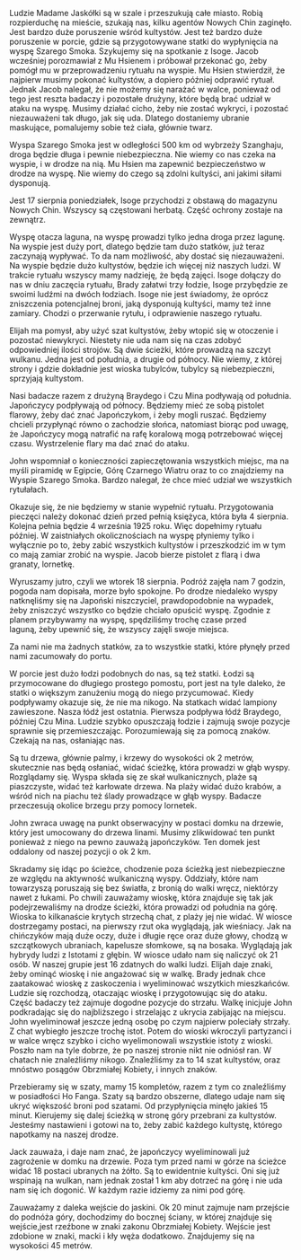 Ludzie Madame Jaskółki są w szale i przeszukują całe miasto. Robią rozpierduchę na mieście, szukają nas, kilku agentów Nowych Chin zaginęło. Jest bardzo duże poruszenie wśród kultystów. Jest też bardzo duże poruszenie w porcie, gdzie są przygotowywane statki do wypłynięcia na wyspę Szarego Smoka.
Szykujemy się na spotkanie z Isoge.
Jacob wcześniej porozmawiał z Mu Hsienem i próbował przekonać go, żeby pomógł mu w przeprowadzeniu rytuału na wyspie. Mu Hsien stwierdził, że najpierw musimy pokonać kultystów, a dopiero później odprawić rytuał. Jednak Jacob nalegał, że nie możemy się narażać w walce, ponieważ od tego jest reszta badaczy i pozostałe drużyny, które będą brać udział w ataku na wyspę. Musimy działać cicho, żeby nie zostać wykryci, i pozostać niezauważeni tak długo, jak się uda. Dlatego dostaniemy ubranie maskujące, pomalujemy sobie też ciała, głównie twarz.

Wyspa Szarego Smoka jest w odległości 500 km od wybrzeży Szanghaju, droga będzie długa i pewnie niebezpieczna. Nie wiemy co nas czeka na wyspie, i w drodze na nią. Mu Hsien ma zapewnić bezpieczeństwo w drodze na wyspę. Nie wiemy do czego są zdolni kultyści, ani jakimi siłami dysponują.

Jest 17 sierpnia poniedziałek, Isoge przychodzi z obstawą do magazynu Nowych Chin. Wszyscy są częstowani herbatą.
Część ochrony zostaje na zewnątrz.

Wyspę otacza laguna, na wyspę prowadzi tylko jedna droga przez lagunę. Na wyspie jest duży port, dlatego będzie tam dużo statków, już teraz zaczynają wypływać. To da nam możliwość, aby dostać się niezauważeni. Na wyspie będzie dużo kultystów, będzie ich więcej niż naszych ludzi. W trakcie rytuału wszyscy mamy nadzieję, że będą zajęci.
Isoge dołączy do nas w dniu zaczęcia rytuału, Brady załatwi trzy łodzie, Isoge przybędzie ze swoimi ludźmi na dwóch łodziach.
Isoge nie jest świadomy, że oprócz zniszczenia potencjalnej broni, jaką dysponują kultyści, mamy też inne zamiary. Chodzi o przerwanie rytułu, i odprawienie naszego rytuału.

Elijah ma pomysł, aby użyć szat kultystów, żeby wtopić się w otoczenie i pozostać niewykryci. Niestety nie uda nam się na czas zdobyć odpowiedniej ilości strojów.
Są dwie ścieżki, które prowadzą na szczyt wulkanu. Jedna jest od południa, a drugie od północy. Nie wiemy, z której strony i gdzie dokładnie jest wioska tubylców, tubylcy są niebezpieczni, sprzyjają kultystom.

Nasi badacze razem z drużyną Braydego i Czu Mina podływają od południa. Japończycy podpływają od północy. Będziemy mieć ze sobą pistolet flarowy, żeby dać znać Japończykom, i żeby mogli ruszać. Będziemy chcieli przypłynąć równo o zachodzie słońca, natomiast biorąc pod uwagę, że Japończycy mogą natrafić na rafę koralową mogą potrzebować więcej czasu.
Wystrzelenie flary ma dać znać do ataku.

John wspomniał o konieczności zapieczętowania wszystkich miejsc, ma na myśli piramidę w Egipcie, Górę Czarnego Wiatru oraz to co znajdziemy na Wyspie Szarego Smoka. Bardzo nalegał, że chce mieć udział we wszystkich rytułałach.

Okazuje się, że nie będziemy w stanie wypełnić rytuału. Przygotowania pieczęci należy dokonać dzień przed pełnią księżyca, która była 4 sierpnia. Kolejna pełnia będzie 4 września 1925 roku. Więc dopełnimy rytuału później.
W zaistniałych okolicznościach na wyspę płyniemy tylko i wyłącznie po to, żeby zabić wszystkich kultystów i przeszkodzić im w tym co mają zamiar zrobić na wyspie.
Jacob bierze pistolet z flarą i dwa granaty, lornetkę.

Wyruszamy jutro, czyli we wtorek 18 sierpnia.
Podróż zajęła nam 7 godzin, pogoda nam dopisała, morze było spokojne. Po drodze niedaleko wyspy natknęliśmy się na Japoński niszczyciel, prawdopodobnie na wypadek, żeby zniszczyć wszystko co będzie chciało opuścić wyspę.
Zgodnie z planem przybywamy na wyspę, spędziliśmy trochę czase przed laguną, żeby upewnić się, że wszyscy zajęli swoje miejsca.

Za nami nie ma żadnych statków, za to wszystkie statki, które płynęły przed nami zacumowały do portu.

W porcie jest dużo łodzi podobnych do nas, są też statki. Łodzi są przymocowane do długiego prostego pomostu, port jest na tyle daleko, że statki o większym zanużeniu mogą do niego przycumować. Kiedy podpływamy okazuje się, że nie ma nikogo. Na statkach widać lampiony zawieszone. Nasza łódź jest ostatnia. Pierwsza podpływa łódź Braydego, później Czu Mina. Ludzie szybko opuszczają łodzie i zajmują swoje pozycje sprawnie się przemieszczając. Porozumiewają się za pomocą znaków. Czekają na nas, osłaniając nas.

Są tu drzewa, głównie palmy, i krzewy do wysokości ok 2 metrów, skutecznie nas będą osłaniać, widać ścieżkę, która prowadzi w głąb wyspy. Rozglądamy się.
Wyspa składa się ze skał wulkanicznych, plaże są piaszczyste, widać też karłowate drzewa. Na plaży widać dużo krabów, a wśród nich na piachu też ślady prowadzące w głąb wyspy. Badacze przeczesują okolice brzegu przy pomocy lornetek.

John zwraca uwagę na punkt obserwacyjny w postaci domku na drzewie, który jest umocowany do drzewa linami. Musimy zlikwidować ten punkt ponieważ z niego na pewno zauważą japończyków. Ten domek jest oddalony od naszej pozycji o ok 2 km.

Skradamy się idąc po ścieżce, chodzenie poza ścieżką jest niebezpieczne ze względu na aktywność wulkaniczną wyspy. Oddziały, które nam towarzyszą poruszają się bez światła, z bronią do walki wręcz, niektórzy nawet z łukami. Po chwili zauważamy wioskę, która znajduje się tak jak podejrzewaliśmy na drodze ścieżki, która prowadzi od południa na górę. Wioska to kilkanaście krytych strzechą chat, z plaży jej nie widać. W wiosce dostrzegamy postaci, na pierwszy rzut oka wyglądają, jak wieśniacy. Jak na chińczyków mają duże oczy, duże i długie ręce oraz duże głowy, chodzą w szczątkowych ubraniach, kapelusze słomkowe, są na bosaka. Wyglądają jak hybrydy ludzi z Istotami z głębin. W wiosce udało nam się naliczyć ok 21 osób. W naszej grupie jest 16 zdatnych do walki ludzi. Elijah daje znaki, żeby ominąć wioskę i nie angażować się w walkę.
Brady jednak chce zaatakować wioskę z zaskoczenia i wyeliminować wszytkich mieszkańców. Ludzie się rozchodzą, otaczając wioskę i przygotowując się do ataku. Część badaczy też zajmuje dogodne pozycje do strzału.
Walkę inicjuje John podkradając się do najbliższego i strzelając z ukrycia zabijając na miejscu. John wyeliminował jeszcze jedną osobę po czym najpierw poleciały strzały. Z chat wybiegło jeszcze trochę istot. Potem do wioski wkroczyli partyzanci i w walce wręcz szybko i cicho wyelimonowali wszystkie istoty z wioski. Poszło nam na tyle dobrze, że po naszej stronie nikt nie odniósł ran.
W chatach nie znaleźliśmy nikogo. Znaleźliśmy za to 14 szat kultystów, oraz mnóstwo posągów Obrzmiałej Kobiety, i innych znaków.

Przebieramy się w szaty, mamy 15 kompletów, razem z tym co znaleźliśmy w posiadłości Ho Fanga. Szaty są bardzo obszerne, dlatego udaje nam się ukryć większość broni pod szatami. Od przypłynięcia minęło jakieś 15 minut. Kierujemy się dalej ścieżką w stronę góry przebrani za kultystów. Jesteśmy nastawieni i gotowi na to, żeby zabić każdego kultystę, którego napotkamy na naszej drodze.

Jack zauważa, i daje nam znać, że japończycy wyeliminowali już zagrożenie w domku na drzewie. Poza tym przed nami w górze na ścieżce widać 18 postaci ubranych na żółto. Są to ewidentnie kultyści. Oni się już wspinają na wulkan, nam jednak został 1 km aby dotrzeć na górę i nie uda nam się ich dogonić. W każdym razie idziemy za nimi pod górę.

Zauważamy z daleka wejście do jaskini. Ok 20 minut zajmuje nam przejście do podnóża góry, dochodzimy do bocznej ściany, w której znajduje się wejście,jest rzeźbone w znaki zakonu Obrzmiałej Kobiety. Wejście jest zdobione w znaki, macki i kły węża dodatkowo. Znajdujemy się na wysokości 45 metrów.





